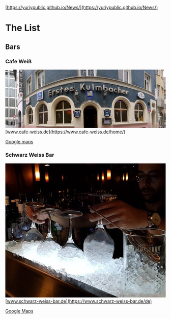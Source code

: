 [https://yuriypublic.github.io/News/](https://yuriypublic.github.io/News/)

# The List

## Bars

### Cafe Weiß
![](img.jpg)
[www.cafe-weiss.de](https://www.cafe-weiss.de/home/)

[Google maps](https://maps.app.goo.gl/gP1uRK64nqKcqRVn9)
  
 ### Schwarz Weiss Bar
 ![](media.jpg)
  [www.schwarz-weiss-bar.de](https://www.schwarz-weiss-bar.de/de)

[Google Maps](https://maps.app.goo.gl/XLB83ndpkPWW1k7q7)
  
